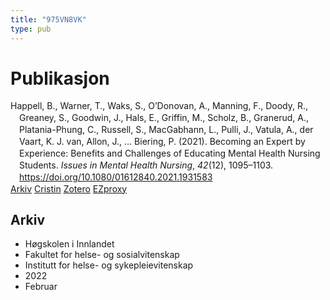 ```yaml
---
title: "975VN8VK"
type: pub
---
```

<h1>Publikasjon</h1>
<article id="csl-bib-container-975VN8VK" class="csl-bib-container">
  <div class="csl-bib-body" style="line-height: 1.35; padding-left: 1em; text-indent:-1em;">
  <div class="csl-entry">Happell, B., Warner, T., Waks, S., O&#x2019;Donovan, A., Manning, F., Doody, R., Greaney, S., Goodwin, J., Hals, E., Griffin, M., Scholz, B., Granerud, A., Platania-Phung, C., Russell, S., MacGabhann, L., Pulli, J., Vatula, A., der Vaart, K. J. van, Allon, J., &#x2026; Biering, P. (2021). Becoming an Expert by Experience: Benefits and Challenges of Educating Mental Health Nursing Students. <i>Issues in Mental Health Nursing</i>, <i>42</i>(12), 1095&#x2013;1103. <a href="https://doi.org/10.1080/01612840.2021.1931583">https://doi.org/10.1080/01612840.2021.1931583</a></div>
</div>
  <div class="csl-bib-buttons">
    <a href="#taxonomy-article-975VN8VK" class="csl-bib-button">Arkiv</a>
    <a href alt="Cristin URL" class="csl-bib-button">Cristin</a>
    <a href alt="Zotero URL" class="csl-bib-button">Zotero</a>
    <a href="http://ezproxy.inn.no/login?url=https://doi.org/10.1080/01612840.2021.1931583" class="csl-bib-button">EZproxy</a>
  </div>
  <div id="csl-bib-meta-container-975VN8VK"></div>
</article>
<div id="csl-bib-meta-975VN8VK" class="csl-bib-meta">
  <article id="taxonomy-article-975VN8VK" class="taxonomy-article">
    <h1>Arkiv</h1>
    <ul>
      <li>Høgskolen i Innlandet</li>
      <li>Fakultet for helse- og sosialvitenskap</li>
      <li>Institutt for helse- og sykepleievitenskap</li>
      <li>2022</li>
      <li>Februar</li>
    </ul>
  </article>
</div>
